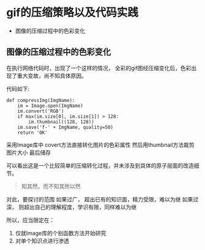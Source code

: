# gif的压缩策略以及代码实践

- 图像的压缩过程中的色彩变化

## 图像的压缩过程中的色彩变化
  在执行网络代码时，出现了一个这样的情况， 全彩的gif图经压缩变化后，色彩出现了重大变故，尚不知具体原因。

代码如下:

```
def compressImg(ImgName):
    im = Image.open(ImgName)
    im.convert('RGB')
    if max(im.size[0], im.size[1]) > 128:
        im.thumbnail((128, 128))
    im.save('f-' + ImgName, quality=50)
    return 'OK'
```

  采用Image库中 covert方法直接转化图片的色彩属性
然后用thumbnail方法裁剪图片大小
最后储存

  可以看出这是一个比较简单的压缩转化过程，并未涉及到具体的原子层面的改造细节。
> 知其然，而不知其所以然

对此，要探讨的范围
如果过广， 超出已有的知识面，精力受限，难以为继
如果过深， 则超出自己的理解程度，学识有限，同样难以为继

所以，应当限定在：
1. 仅就Image库的个别函数方法开始研究
2. 对单个知识点进行渗透


